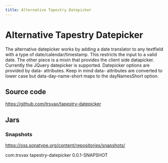 ```yaml
---
title: Alternative Tapestry Datepicker
---
```


# Alternative Tapestry Datepicker


The alternative datepicker works by adding a date translator to any textfield with a type of date/calendar/timestamp. This restricts the input to a valid date. The other piece is a mixin that provides the client side datapicker. Currently the JQuery datepicker is supported. Datepicker options are provided by data- attributes. Keep in mind data- attributes are converted to lower case but data-day-name-short maps to the dayNamesShort option.



## Source code

https://github.com/trsvax/tapestry-datepicker

## Jars

### Snapshots

https://oss.sonatype.org/content/repositories/snapshots/  

<groupId>com.trsvax</groupId>
<artifactId>tapestry-datepicker</artifactId>
<version>0.0.1-SNAPSHOT</version>


